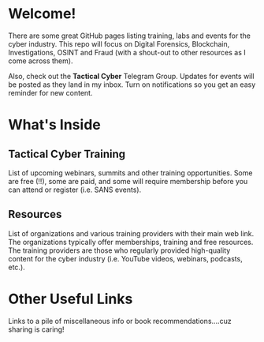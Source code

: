 # Welcome!

There are some great GitHub pages listing training, labs and events for the cyber industry.  This repo will focus on Digital Forensics, Blockchain, Investigations, OSINT and Fraud (with a shout-out to other resources as I come across them).

Also, check out the **Tactical Cyber** Telegram Group.  Updates for events will be posted as they land in my inbox.  Turn on notifications so you get an easy reminder for new content.

# What's Inside

## Tactical Cyber Training
List of upcoming webinars, summits and other training opportunities.  Some are free (!!), some are paid, and some will require membership before you can attend or register (i.e. SANS events).

## Resources
List of organizations and various training providers with their main web link.  The organizations typically offer memberships, training and free resources.  The training providers are those who regularly provided high-quality content for the cyber industry (i.e. YouTube videos, webinars, podcasts, etc.).

# Other Useful Links
Links to a pile of miscellaneous info or book recommendations....cuz sharing is caring!